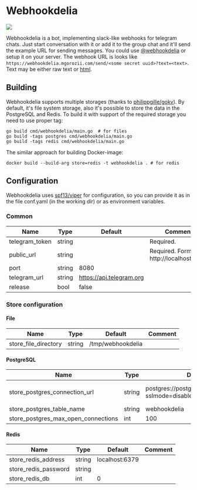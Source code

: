 # Webhookdelia

![](https://github.com/mgorozii/webhookdelia/workflows/common/badge.svg)

Webhookdelia is a bot, implementing slack-like webhooks for telegram chats. Just start conversation with it or add it to the group chat and it'll send the example URL for sending messages. You could use [@webhookdelia](http://t.me/webhookdelia_bot) or setup it on your server. 
The webhook URL is looks like `https://webhookdelia.mgorozii.com/send/<some secret uuid>?text=<text>`. Text may be either raw text or [html](https://core.telegram.org/bots/api#html-style).  

## Building

Webhookdelia supports multiple storages (thanks to [philippgille/gokv](https://github.com/philippgille/gokv)). By default, it's file system storage, also it's possible to store the data in the PostgreSQL and Redis.
To build it with support of the required storage you need to use proper tag:
```
go build cmd/webhookdelia/main.go  # for files
go build -tags postgres cmd/webhookdelia/main.go
go build -tags redis cmd/webhookdelia/main.go
```
The similar approach for building Docker-image:
```
docker build --build-arg store=redis -t webhookdelia . # for redis
```

## Configuration

Webhookdelia uses [spf13/viper](https://github.com/spf13/viper) for configuration, so you can provide it as in the file conf.yaml (in the working dir) or as environment variables. 

### Common


| Name           | Type   | Default                  | Comment                                 |
| -------------- | ------ | ------------------------ | --------------------------------------- |
| telegram_token | string |                          | Required.                               |
| public_url     | string |                          | Required. Format: http://localhost:8080 |
| port           | string | 8080                     |                                         |
| telegram_url   | string | https://api.telegram.org |                                         |
| release        | bool   | false                    |                                         |


### Store configuration

#### File

| Name                 | Type   | Default           | Comment |
| -------------------- | ------ | ----------------- | ------- |
| store_file_directory | string | /tmp/webhookdelia |         |


#### PostgreSQL

| Name                                | Type   | Default                                           | Comment                                                                                    |
| ----------------------------------- | ------ | ------------------------------------------------- | ------------------------------------------------------------------------------------------ |
| store_postgres_connection_url       | string | postgres://postgres@/webhookdelia?sslmode=disable | Format: postgres://username[:password]@[address]/dbname[?param1=value1&...&paramN=valueN]. |
| store_postgres_table_name           | string | webhookdelia                                      |                                                                                            |
| store_postgres_max_open_connections | int    | 100                                               |                                                                                            |

#### Redis

| Name                 | Type   | Default        | Comment |
| -------------------- | ------ | -------------- | ------- |
| store_redis_address  | string | localhost:6379 |         |
| store_redis_password | string |                |         |
| store_redis_db       | int    | 0              |         |
